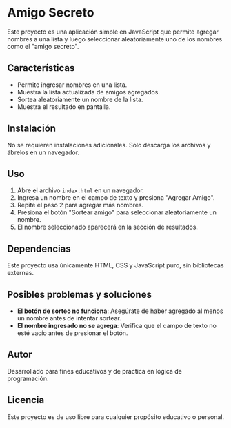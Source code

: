 # Amigo Secreto

Este proyecto es una aplicación simple en JavaScript que permite agregar nombres a una lista y luego seleccionar aleatoriamente uno de los nombres como el "amigo secreto".

## Características
- Permite ingresar nombres en una lista.
- Muestra la lista actualizada de amigos agregados.
- Sortea aleatoriamente un nombre de la lista.
- Muestra el resultado en pantalla.

## Instalación
No se requieren instalaciones adicionales. Solo descarga los archivos y ábrelos en un navegador.

## Uso
1. Abre el archivo `index.html` en un navegador.
2. Ingresa un nombre en el campo de texto y presiona "Agregar Amigo".
3. Repite el paso 2 para agregar más nombres.
4. Presiona el botón "Sortear amigo" para seleccionar aleatoriamente un nombre.
5. El nombre seleccionado aparecerá en la sección de resultados.

## Dependencias
Este proyecto usa únicamente HTML, CSS y JavaScript puro, sin bibliotecas externas.

## Posibles problemas y soluciones
- **El botón de sorteo no funciona**: Asegúrate de haber agregado al menos un nombre antes de intentar sortear.
- **El nombre ingresado no se agrega**: Verifica que el campo de texto no esté vacío antes de presionar el botón.

## Autor
Desarrollado para fines educativos y de práctica en lógica de programación.

## Licencia
Este proyecto es de uso libre para cualquier propósito educativo o personal.

